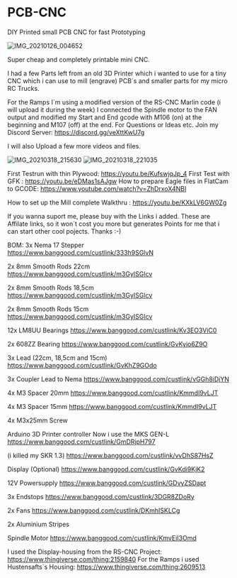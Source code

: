 # PCB-CNC
DIY Printed small PCB CNC for fast Prototyping

![IMG_20210126_004652](https://user-images.githubusercontent.com/12409963/113927074-4d9b5180-97ed-11eb-8f54-90a4748bb942.jpeg)

Super cheap and completely printable mini CNC.

I had a few Parts left from an old 3D Printer which i wanted to use for a tiny CNC which i can use to mill (engrave) PCB´s and smaller parts for my micro RC Trucks.

For the Ramps I´m using a modified version of the RS-CNC Marlin code (i will upload it during the week) I connected the Spindle motor to the FAN output and modified my Start and End gcode with M106 (on) at the beginning and M107 (off) at the end.
For Questions or Ideas etc. Join my Discord Server: https://discord.gg/veXttKwU7g

I will also Upload a few more videos and files.<p>
![IMG_20210318_215630](https://user-images.githubusercontent.com/12409963/113927184-6dcb1080-97ed-11eb-99bc-9ce966434a95.jpeg)
![IMG_20210318_221035](https://user-images.githubusercontent.com/12409963/113927194-715e9780-97ed-11eb-9c4d-6cbe93b9a8b6.jpeg)

First Testrun with thin Plywood: https://youtu.be/KufswjqJp_4
First Test with GFK : https://youtu.be/eDMas1sAJgw
How to prepare Eagle files in FlatCam to GCODE: https://www.youtube.com/watch?v=ZhDrxoX4NBI

How to set up the Mill complete Walkthru : https://youtu.be/KXkLV6GW0Zg

If you wanna suport me, please buy with the Links i added. These are Affilate links, so it won´t cost you more but generates Points for me that i can start other cool pojects. Thanks :-)

BOM:
3x Nema 17 Stepper https://www.banggood.com/custlink/333h9SGlvN<p>
2x 8mm Smooth Rods 22cm https://www.banggood.com/custlink/m3GyISGlcv<p>
2x 8mm Smooth Rods 18,5cm https://www.banggood.com/custlink/m3GyISGlcv<p>
2x 8mm Smooth Rods 15cm https://www.banggood.com/custlink/m3GyISGlcv<p>
12x LM8UU Bearings https://www.banggood.com/custlink/Kv3EO3ViC0<p>
2x 608ZZ Bearing https://www.banggood.com/custlink/GvKyio6Z9O<p>
3x Lead (22cm, 18,5cm and 15cm) https://www.banggood.com/custlink/GvKhZ9GOdo<p>
3x Coupler Lead to Nema https://www.banggood.com/custlink/vGGh8iDjYN<p>
4x M3 Spacer 20mm https://www.banggood.com/custlink/KmmdI9vLJT<p>
4x M3 Spacer 15mm https://www.banggood.com/custlink/KmmdI9vLJT<p>
4x M3x25mm Screw<p>
Arduino 3D Printer controller Now i use the MKS GEN-L https://www.banggood.com/custlink/GmDRjpH797<p>
(i killed my SKR 1.3) https://www.banggood.com/custlink/vvDhS87HsZ<p>
Display (Optional) https://www.banggood.com/custlink/GvKdi9KjK2<p>
12V Powersupply https://www.banggood.com/custlink/GDvyZSDapt<p>
3x Endstops https://www.banggood.com/custlink/3DGR8ZDoRy<p>
2x Fans https://www.banggood.com/custlink/DKmhISKLCg<p>
2x Aluminium Stripes<p>
Spindle Motor https://www.banggood.com/custlink/KmvEiI3Omd<p>

I used the Display-housing from the RS-CNC Project: https://www.thingiverse.com/thing:2159840
For the Ramps i used Hustensafts´s Housing:
https://www.thingiverse.com/thing:2609513

